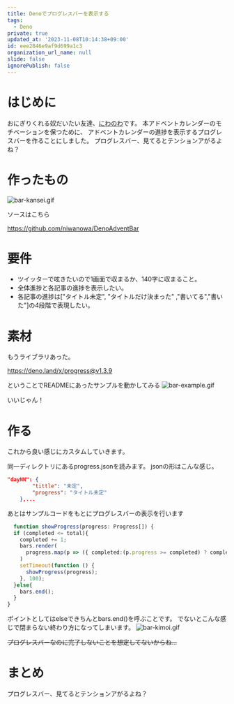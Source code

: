 ```yaml
---
title: Denoでプログレスバーを表示する
tags:
  - Deno
private: true
updated_at: '2023-11-08T10:14:38+09:00'
id: eee2846e9af9d699a1c3
organization_url_name: null
slide: false
ignorePublish: false
---
```


# はじめに

おにぎりくれる奴だいたい友達、[にわのわ](https://twitter.com/niwa_nowa)です。
本アドベントカレンダーのモチベーションを保つために、
アドベントカレンダーの進捗を表示するプログレスバーを作ることにしました。
プログレスバー、見てるとテンションアがるよね？

# 作ったもの

![bar-kansei.gif](https://qiita-image-store.s3.ap-northeast-1.amazonaws.com/0/590707/a0e8eee9-ba6c-c596-8d35-63363f09b13b.gif)

ソースはこちら

https://github.com/niwanowa/DenoAdventBar

# 要件

- ツイッターで呟きたいので1画面で収まるか、140字に収まること。
- 全体進捗と各記事の進捗を表示したい。
- 各記事の進捗は["タイトル未定", "タイトルだけ決まった" ,"書いてる","書いた"]の4段階で表現したい。

# 素材

もうライブラリあった。

https://deno.land/x/progress@v1.3.9

ということでREADMEにあったサンプルを動かしてみる
![bar-example.gif](https://qiita-image-store.s3.ap-northeast-1.amazonaws.com/0/590707/a2b27c0c-cb88-a653-daa0-9a28e7bdd953.gif)

いいじゃん！

# 作る

これから良い感じにカスタムしていきます。

同一ディレクトリにあるprogress.jsonを読みます。 jsonの形はこんな感じ。

```progress.json
"dayNN": {
        "tittle": "未定",
        "progress": "タイトル未定"
    },...
```

あとはサンプルコードをもとにプログレスバーの表示を行います

```main.ts
  function showProgress(progress: Progress[]) {
  if (completed <= total){
    completed += 1;
    bars.render(
      progress.map(p => ({ completed:(p.progress >= completed) ? completed:p.progress, total,  text: p.title }))
    )
    setTimeout(function () {
      showProgress(progress);
    }, 100);
  }else{
    bars.end();
  }
}
```
ポイントとしてはelseできちんとbars.end()を呼ぶことです。
でないとこんな感じで閉まらない終わり方になってしまいます。
![bar-kimoi.gif](https://qiita-image-store.s3.ap-northeast-1.amazonaws.com/0/590707/5280bdb1-de23-cebc-ceeb-b82da8bbd2a4.gif)

~~プログレスバーなのに完了しないことを想定してないからね…~~

# まとめ

プログレスバー、見てるとテンションアがるよね？
